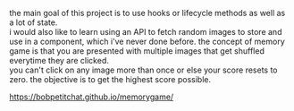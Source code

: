 the main goal of this project is to use hooks or lifecycle methods as well as a lot of state. <br>
i would also like to learn using an API to fetch random images to store and use in a component, which i've never done before. 
the concept of memory game is that you are presented with multiple images that get shuffled everytime they are clicked. <br>
you can't click on any image more than once or else your score resets to zero. the objective is to get the highest score possible. 

https://bobpetitchat.github.io/memorygame/
